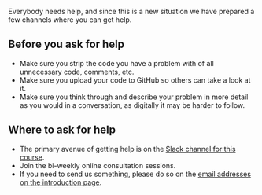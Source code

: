 Everybody needs help, and since this is a new situation we have prepared a few channels where you
can get help.

## Before you ask for help

- Make sure you strip the code you have a problem with of all unnecessary code, comments, etc.
- Make sure you upload your code to GitHub so others can take a look at it.
- Make sure you think through and describe your problem in more detail as you would in a 
  conversation, as digitally it may be harder to follow.

## Where to ask for help

- The primary avenue of getting help is on the [Slack channel for this course](https://moodle.fh-campuswien.ac.at/mod/url/view.php?id=319750).
- Join the bi-weekly online consultation sessions.
- If you need to send us something, please do so on the [email addresses on the introduction page](../index.md).
